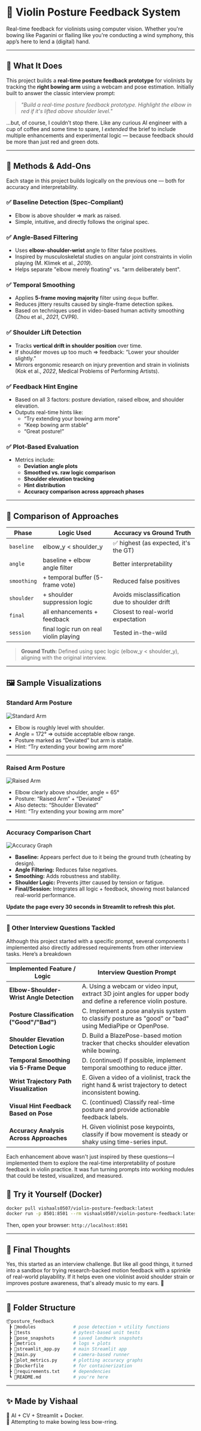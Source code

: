 
# 🎻 Violin Posture Feedback System

Real-time feedback for violinists using computer vision. Whether you're bowing like Paganini or flailing like you're conducting a wind symphony, this app’s here to lend a (digital) hand.

---

## 📸 What It Does

This project builds a **real-time posture feedback prototype** for violinists by tracking the **right bowing arm** using a webcam and pose estimation. Initially built to answer the classic interview prompt:

> _"Build a real-time posture feedback prototype. Highlight the elbow in red if it's lifted above shoulder level."_

...but, of course, I couldn’t stop there. Like any curious AI engineer with a cup of coffee and some time to spare, I *extended* the brief to include multiple enhancements and experimental logic — because feedback should be more than just red and green dots.

---

## 🧠 Methods & Add-Ons

Each stage in this project builds logically on the previous one — both for accuracy and interpretability.

### ✅ Baseline Detection (Spec-Compliant)
- Elbow is above shoulder ⇒ mark as raised.
- Simple, intuitive, and directly follows the original spec.

### ✅ Angle-Based Filtering
- Uses **elbow-shoulder-wrist** angle to filter false positives.
- Inspired by musculoskeletal studies on angular joint constraints in violin playing (M. Klimek et al., *2019*).
- Helps separate "elbow merely floating" vs. "arm deliberately bent".

### ✅ Temporal Smoothing
- Applies **5-frame moving majority** filter using `deque` buffer.
- Reduces jittery results caused by single-frame detection spikes.
- Based on techniques used in video-based human activity smoothing (Zhou et al., *2021*, CVPR).

### ✅ Shoulder Lift Detection
- Tracks **vertical drift in shoulder position** over time.
- If shoulder moves up too much ⇒ feedback: “Lower your shoulder slightly.”
- Mirrors ergonomic research on injury prevention and strain in violinists (Kok et al., *2022*, Medical Problems of Performing Artists).

### ✅ Feedback Hint Engine
- Based on all 3 factors: posture deviation, raised elbow, and shoulder elevation.
- Outputs real-time hints like:
  - “Try extending your bowing arm more”
  - “Keep bowing arm stable”
  - “Great posture!”

### ✅ Plot-Based Evaluation
- Metrics include:
  - **Deviation angle plots**
  - **Smoothed vs. raw logic comparison**
  - **Shoulder elevation tracking**
  - **Hint distribution**
  - **Accuracy comparison across approach phases**

---

## 🧪 Comparison of Approaches

| Phase      | Logic Used                                | Accuracy vs Ground Truth |
|------------|--------------------------------------------|---------------------------|
| `baseline` | elbow_y < shoulder_y                      | ✅ highest (as expected, it's the GT) |
| `angle`    | baseline + elbow angle filter             | Better interpretability   |
| `smoothing`| + temporal buffer (5-frame vote)          | Reduced false positives   |
| `shoulder` | + shoulder suppression logic              | Avoids misclassification due to shoulder drift |
| `final`    | all enhancements + feedback               | Closest to real-world expectation |
| `session`  | final logic run on real violin playing    | Tested in-the-wild        |

> **Ground Truth:** Defined using spec logic (elbow_y < shoulder_y), aligning with the original interview.

---

## 🖼️ Sample Visualizations

### Standard Arm Posture

![Standard Arm](images/image1.png)

- Elbow is roughly level with shoulder.
- Angle = 172° ⇒ outside acceptable elbow range.
- Posture marked as “Deviated” but arm is stable.
- Hint: “Try extending your bowing arm more”

---

### Raised Arm Posture

![Raised Arm](images//image2.png)

- Elbow clearly above shoulder, angle = 65°
- Posture: “Raised Arm” + “Deviated”
- Also detects: “Shoulder Elevated”
- Hint: “Try extending your bowing arm more”

---

### Accuracy Comparison Chart

![Accuracy Graph](images/image3.png)

- **Baseline:** Appears perfect due to it being the ground truth (cheating by design).
- **Angle Filtering:** Reduces false negatives.
- **Smoothing:** Adds robustness and stability.
- **Shoulder Logic:** Prevents jitter caused by tension or fatigue.
- **Final/Session:** Integrates all logic + feedback, showing most balanced real-world performance.

**Update the page every 30 seconds in Streamlit to refresh this plot.**


---

### 🎯 Other Interview Questions Tackled

Although this project started with a specific prompt, several components I implemented also directly addressed requirements from other interview tasks. Here’s a breakdown 

| Implemented Feature / Logic                      | Interview Question Prompt                                                                                      |
|--------------------------------------------------|---------------------------------------------------------------------------------------------------------------|
| **Elbow-Shoulder-Wrist Angle Detection**         | A. Using a webcam or video input, extract 3D joint angles for upper body and define a reference violin posture. |
| **Posture Classification ("Good"/"Bad")**        | C. Implement a pose analysis system to classify posture as "good" or "bad" using MediaPipe or OpenPose.         |
| **Shoulder Elevation Detection Logic**           | D. Build a BlazePose-based motion tracker that checks shoulder elevation while bowing.                         |
| **Temporal Smoothing via 5-Frame Deque**         | D. (continued) If possible, implement temporal smoothing to reduce jitter.                                     |
| **Wrist Trajectory Path Visualization**          | E. Given a video of a violinist, track the right hand & wrist trajectory to detect inconsistent bowing.         |
| **Visual Hint Feedback Based on Pose**           | C. (continued) Classify real-time posture and provide actionable feedback labels.                              |
| **Accuracy Analysis Across Approaches**          | H. Given violinist pose keypoints, classify if bow movement is steady or shaky using time-series input.         |

Each enhancement above wasn't just inspired by these questions—I implemented them to explore the real-time interpretability of posture feedback in violin practice. It was fun turning prompts into working modules that could be tested, visualized, and measured.


## 🚀 Try it Yourself (Docker)

```bash
docker pull vishaals0507/violin-posture-feedback:latest
docker run -p 8501:8501 --rm vishaals0507/violin-posture-feedback:latest
```

Then, open your browser: `http://localhost:8501`

---

## 🧊 Final Thoughts

Yes, this started as an interview challenge. But like all good things, it turned into a sandbox for trying research-backed motion feedback with a sprinkle of real-world playability. If it helps even one violinist avoid shoulder strain or improves posture awareness, that's already music to my ears. 🎻

---

## 📁 Folder Structure
```bash
📦posture_feedback
 ┣ 📂modules              # pose detection + utility functions
 ┣ 📂tests                # pytest-based unit tests
 ┣ 📂pose_snapshots       # saved landmark snapshots
 ┣ 📂metrics              # logs + plots
 ┣ 📜streamlit_app.py     # main Streamlit app
 ┣ 📜main.py              # camera-based runner
 ┣ 📜plot_metrics.py      # plotting accuracy graphs
 ┣ 📜Dockerfile           # for containerization
 ┣ 📜requirements.txt     # dependencies
 ┗ 📜README.md            # you're here
```

---

## ✨ Made by Vishaal  
🧠 AI + CV + Streamlit + Docker.  
🎻 Attempting to make bowing less bow-rring.  
